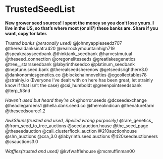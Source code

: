 # TrustedSeedList
**New grower seed sources! I spent the money so you don’t lose yours. I live in the US, so that’s where most (or all?) these banks are. Share if you want, copy for later.** 

*Trusted banks (personally used)*
@johnnyappleseedz707 
@therealdanksinatra420 
@realrockymountainhigh719
@speakeasyseedbank 
@thinktank_seedbank 
@harvestmutual 
@theseed_connection 
@oregoneliteseeds 
@greatlakesgenetics 
@tree__starsseedbank
@labyrinthseedco
@platinum_seedbank 
@neptune.seed.bank 
@therealseedsherenow
@getseedsrighthere3.0
@dankonomicsgenetics.co
@blockchainnovelties
@cgcollectables78 
@strainly.io (Everyone I’ve dealt with on here has been great, let strainly know if that isn’t the case)
@csi_humboldt 
@greenpointseedsbank 
@terp_fi3nd 

*Haven’t used but heard they’re ok*
@horror.seeds
@dcseedexchange 
@headiegardens1 
@hella.dank.seed.co 
@therealindican 
@thenaturefarm 
@theseedsource1.2 

*AwkShuns(trusted and used, Spelled wrong purposely)*
@rare_genetics_
@from_seed_to_tree_auctions
@seed.auction.house
@the_seed_page
@theseedauction
@cali_clusterflock_auction
@210auctionhouse
@shn_auctions
@csa_3.0
@labyrinth.seed.auctions
@420seedauctioneers
@csauctions3.0 

*Waffles(trusted and used)*
@kvfwafflehouse
@mcmuffinman00
